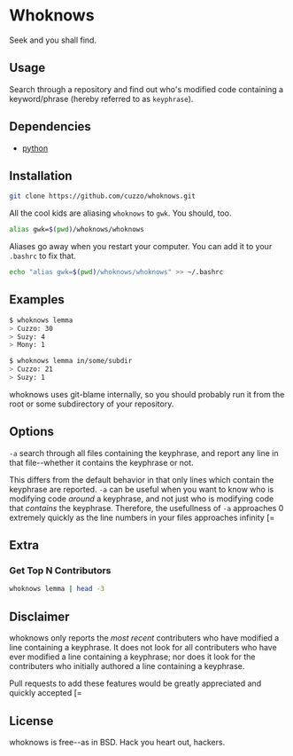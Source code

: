 # Whoknows

Seek and you shall find.

## Usage

Search through a repository and find out who's modified code containing a keyword/phrase (hereby referred to as `keyphrase`).

## Dependencies

* [python](https://www.python.org)

## Installation

```bash
git clone https://github.com/cuzzo/whoknows.git
```

All the cool kids are aliasing `whoknows` to `gwk`. You should, too.

```bash
alias gwk=$(pwd)/whoknows/whoknows
```

Aliases go away when you restart your computer. You can add it to your `.bashrc` to fix that.

```bash
echo "alias gwk=$(pwd)/whoknows/whoknows" >> ~/.bashrc
```

## Examples

```bash
$ whoknows lemma
> Cuzzo: 30
> Suzy: 4
> Mony: 1
```

```bash
$ whoknows lemma in/some/subdir
> Cuzzo: 21
> Suzy: 1
```

whoknows uses git-blame internally, so you should probably run it from the root or some subdirectory of your repository.

## Options

`-a` search through all files containing the keyphrase, and report any line in that file--whether it contains the keyphrase or not.

This differs from the default behavior in that only lines which contain the keyphrase are reported. `-a` can be useful when you want to know who is modifying code *around* a keyphrase, and not just who is modifying code that *contains* the keyphrase. Therefore, the usefullness of `-a` approaches 0 extremely quickly as the line numbers in your files approaches infinity [=

## Extra

### Get Top N Contributors
```bash
whoknows lemma | head -3
```

## Disclaimer

whoknows only reports the *most recent* contributers who have modified a line containing a keyphrase. It does not look for all contributers who have ever modified a line containing a keyphrase; nor does it look for the contributers who initially authored a line containing a keyphrase.

Pull requests to add these features would be greatly appreciated and quickly accepted [=

## License

whoknows is free--as in BSD. Hack you heart out, hackers.
